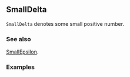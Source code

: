 ## SmallDelta

`SmallDelta` denotes some small positive number.

### See also

[SmallEpsilon](SmallEpsilon).

### Examples